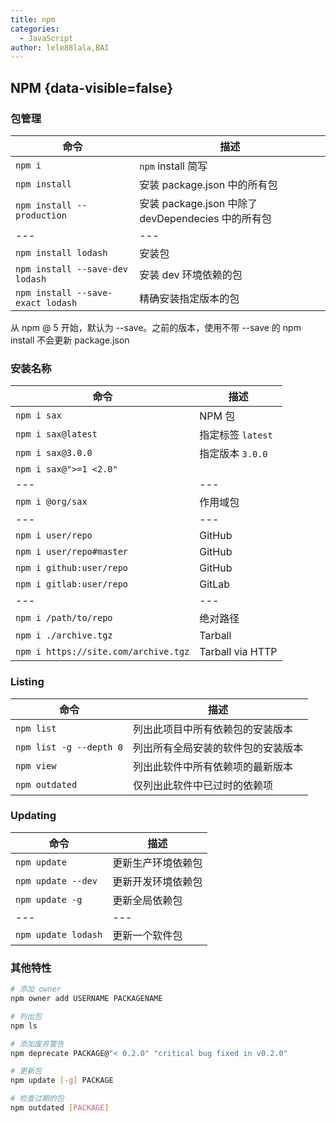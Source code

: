 ```yaml
---
title: npm
categories:
  - JavaScript
author: lele88lala,BAI
---
```


## NPM {data-visible=false}

### 包管理

| 命令                              | 描述                                               |
| --------------------------------- | -------------------------------------------------- |
| `npm i`                           | `npm` install 简写                                 |
| `npm install`                     | 安装 package.json 中的所有包                       |
| `npm install --production`        | 安装 package.json 中除了 devDependecies 中的所有包 |
| ---                               | ---                                                |
| `npm install lodash`              | 安装包                                             |
| `npm install --save-dev lodash`   | 安装 dev 环境依赖的包                              |
| `npm install --save-exact lodash` | 精确安装指定版本的包                               |

从 npm @ 5 开始，默认为 --save。之前的版本，使用不带 --save 的 npm install 不会更新 package.json

### 安装名称

| 命令                                 | 描述              |
| ------------------------------------ | ----------------- |
| `npm i sax`                          | NPM 包            |
| `npm i sax@latest`                   | 指定标签 `latest` |
| `npm i sax@3.0.0`                    | 指定版本 `3.0.0`  |
| `npm i sax@">=1 <2.0"`               |                   |
| ---                                  | ---               |
| `npm i @org/sax`                     | 作用域包          |
| ---                                  | ---               |
| `npm i user/repo`                    | GitHub            |
| `npm i user/repo#master`             | GitHub            |
| `npm i github:user/repo`             | GitHub            |
| `npm i gitlab:user/repo`             | GitLab            |
| ---                                  | ---               |
| `npm i /path/to/repo`                | 绝对路径          |
| `npm i ./archive.tgz`                | Tarball           |
| `npm i https://site.com/archive.tgz` | Tarball via HTTP  |

### Listing

| 命令                    | 描述                               |
| ----------------------- | ---------------------------------- |
| `npm list`              | 列出此项目中所有依赖包的安装版本   |
| `npm list -g --depth 0` | 列出所有全局安装的软件包的安装版本 |
| `npm view`              | 列出此软件中所有依赖项的最新版本   |
| `npm outdated`          | 仅列出此软件中已过时的依赖项       |

### Updating

| 命令                | 描述               |
| ------------------- | ------------------ |
| `npm update`        | 更新生产环境依赖包 |
| `npm update --dev`  | 更新开发环境依赖包 |
| `npm update -g`     | 更新全局依赖包     |
| ---                 | ---                |
| `npm update lodash` | 更新一个软件包     |

### 其他特性

```bash
# 添加 owner
npm owner add USERNAME PACKAGENAME
```

```bash
# 列出包
npm ls
```

```bash
# 添加废弃警告
npm deprecate PACKAGE@"< 0.2.0" "critical bug fixed in v0.2.0"
```

```bash
# 更新包
npm update [-g] PACKAGE
```

```bash
# 检查过期的包
npm outdated [PACKAGE]
```

